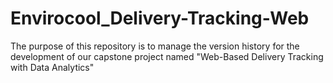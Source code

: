 # Envirocool_Delivery-Tracking-Web
The purpose of this repository is to manage the version history for the development of our capstone project named "Web-Based Delivery Tracking with Data Analytics"

